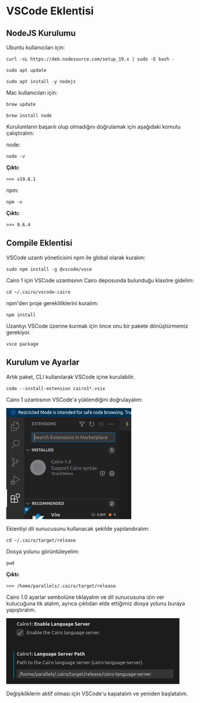 # VSCode Eklentisi

## NodeJS Kurulumu

Ubuntu kullanıcıları için:

```
curl -sL https://deb.nodesource.com/setup_19.x | sudo -E bash -
```

```
sudo apt update
```

```
sudo apt install -y nodejs
```

Mac kullanıcıları için:

```
brew update
```

```
brew install node
```

Kurulumların başarılı olup olmadığını doğrulamak için aşağıdaki komutu çalıştıralım:

node:

```
node -v
```

**Çıktı:**

```
>>> v19.8.1
```

npm:

```
npm -v
```

**Çıktı:**

```
>>> 9.6.4
```

## Compile Eklentisi

VSCode uzantı yöneticisini npm ile global olarak kuralım:

```
sudo npm install -g @vscode/vsce
```

Cairo 1 için VSCode uzantısının Cairo deposunda bulunduğu klasöre gidelim:

```
cd ~/.cairo/vscode-cairo
```

npm'den proje gerekliliklerini kuralım:

```
npm install
```

Uzantıyı VSCode üzerine kurmak için önce onu bir pakete dönüştürmemiz gerekiyor.

```
vsce package
```

## Kurulum ve Ayarlar

Artık paket, CLI kullanılarak VSCode içine kurulabilir.

```
code --install-extension cairo1*.vsix
```

Cairo 1 uzantısının VSCode'a yüklendiğini doğrulayalım:

![cairo_1_extension_on_vscode](/assets/cairo_1_extension_on_vscode.png)

Eklentiyi dil sunucusunu kullanacak şekilde yapılandıralım:

```
cd ~/.cairo/target/release
```

Dosya yolunu görüntüleyelim:

```
pwd
```

**Çıktı:**

```
>>> /home/parallels/.cairo/target/release
```

Cairo 1.0 ayarlar sembolüne tıklayalım ve dil sunucusuna izin ver kutucuğuna tik atalım, ayrıca çıktıdan elde ettiğimiz dosya yolunu buraya yapıştıralım.

![cairo_1_extension_settings](/assets/cairo_1_extension_settings.png)

Değişikliklerin aktif olması için VSCode'u kapatalım ve yeniden başlatalım.
